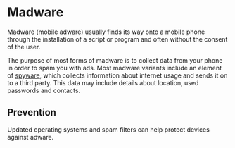 # Madware

Madware (mobile adware) usually finds its way onto a mobile phone through the installation of a script or program and often without the consent of the user. 

The purpose of most forms of madware is to collect data from your phone in order to spam you with ads. Most madware variants include an element of [spyware](spyware.md), which collects information about internet usage and sends it on to a third party. This data may include details about location, used passwords and contacts. 

## Prevention

Updated operating systems and spam filters can help protect devices against adware.
